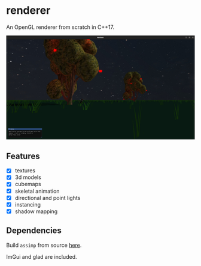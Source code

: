 # renderer

An OpenGL renderer from scratch in C++17.

![photo of the scene](image.png)

## Features

- [x] textures
- [x] 3d models
- [x] cubemaps
- [x] skeletal animation
- [x] directional and point lights
- [x] instancing
- [x] shadow mapping

## Dependencies

Build `assimp` from source [here](https://github.com/assimp/assimp).

ImGui and glad are included.
